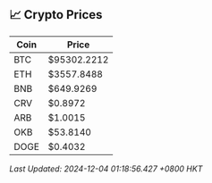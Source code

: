 ## 📈 Crypto Prices

| Coin | Price |
| ---- | ----- |
| BTC | $95302.2212 |
| ETH | $3557.8488 |
| BNB | $649.9269 |
| CRV | $0.8972 |
| ARB | $1.0015 |
| OKB | $53.8140 |
| DOGE | $0.4032 |

_Last Updated: 2024-12-04 01:18:56.427 +0800 HKT_